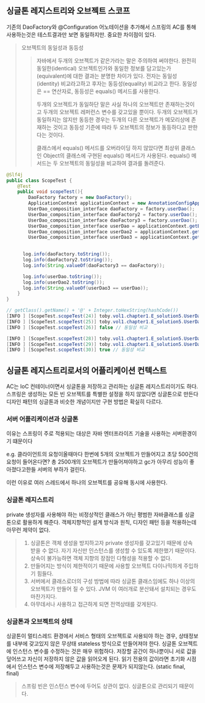 
## 싱글톤 레지스트리와 오브젝트 스코프
기존의 DaoFactory와 @Configuration 어노테이션을 추가해서 스프링의 AC를 통해 사용하는것은 테스트결과만 보면 동일하지만.
중요한 차이점이 있다.

> 오브젝트의 동일성과 동등성
>> 자바에서 두개의 오브젝트가 같은가라는 말은 주의하여 써야한다.
>> 완전히 동일한(identical) 오브젝트인가와 동일한 정보를 담고있는가(equivalent)에 대한 결과는 분명한 차이가 있다.
>> 전자는 동일성(identity) 비교라고하고 후자는 동등성(equality) 비교라고 한다.
>> 동일성은 == 연산자로, 동등성은 equals() 메서드를 사용한다.
>>
>> 두개의 오브젝트가 동일하단 말은 사실 하나의 오브젝트만 존재하는것이고 두개의 오브젝트 레퍼런스 변수를 갖고있을 뿐이다.
>> 두개의 오브젝트가 동일하지는 않지만 동등한 경우는 두개의 다른 오브젝트가 메모리상에 존재하는 것이고 동등성 기준에 따라
>> 두 오브젝트의 정보가 동등하다고 판한다는 것이다.
>>
>> 클래스에서 equals() 메서드를 오버라이딩 하지 않았다면 최상위 클래스인 Object의 클래스에 구현된 equals() 메서드가 사용된다.
>> equals() 메서드는 두 오브젝트의 동일성을 비교하여 결과를 돌려준다.
>
```java
@Slf4j
public class ScopeTest {
	@Test
	public void scopeTest(){
		DaoFactory factory = new DaoFactory();
		ApplicationContext applicationContext = new AnnotationConfigApplicationContext(DaoFactory.class);
		UserDao_composition_interface daoFactory = factory.userDao();
		UserDao_composition_interface daoFactory2 = factory.userDao();
		UserDao_composition_interface daoFactory3 = factory.userDao();
		UserDao_composition_interface userDao = applicationContext.getBean("userDao", UserDao_composition_interface.class);
		UserDao_composition_interface userDao2 = applicationContext.getBean("userDao", UserDao_composition_interface.class);
		UserDao_composition_interface userDao3 = applicationContext.getBean("userDao", UserDao_composition_interface.class);

	 
	  log.info(daoFactory.toString());
	  log.info(daoFactory2.toString());
	  log.info(String.valueOf(daoFactory3 == daoFactory));

	  log.info(userDao.toString());
	  log.info(userDao2.toString());
	  log.info(String.valueOf(userDao3 == userDao));
	}
}
```
```java
// getClass().getName() + '@' + Integer.toHexString(hashCode())
[INFO ] [ScopeTest.scopeTest(24)] toby.vol1.chapter1.E_solution5.UserDao@65d6b83b
[INFO ] [ScopeTest.scopeTest(25)] toby.vol1.chapter1.E_solution5.UserDao@d706f19
[INFO ] [ScopeTest.scopeTest(26)] false // 동일성 비교

[INFO ] [ScopeTest.scopeTest(28)] toby.vol1.chapter1.E_solution5.UserDao@30b7c004
[INFO ] [ScopeTest.scopeTest(29)] toby.vol1.chapter1.E_solution5.UserDao@30b7c004
[INFO ] [ScopeTest.scopeTest(30)] true // 동일성 비교
```


## 싱글톤 레지스트리로서의 어플리케이션 컨텍스트
AC는 IoC 컨테이너이면서 싱글톤을 저장하고 관리하는 싱글톤 레지스트리이기도 하다. 스프링은 생성하는 모든 빈 오브젝트를 특별한 설정을 하지 않았다면 싱글톤으로 만든다
디자인 패턴의 싱글톤과 비슷한 개념이지만 구현 방법은 확실히 다르다.

### 서버 어플리케이션과 싱글톤
이유는 스프링이 주로 적용되는 대상은 자바 엔터프라이즈 기술을 사용하는 서버환경이기 떄문이다

e.g. 클라이언트의 요청이올때마다 한번에 5개의 오브젝트가 만들어지고 초당 500건의 요청이 들어온다면? 총 2500개의 오브젝트가 만들어져야하고
gc가 아무리 성능이 좋아졌다고한들 서버의 부하가 걸린다.

이런 이유로 여러 스레드에서 하나의 오브젝트를 공유해 동시에 사용한다.

### 싱글톤 레지스트리
private 생성자를 사용해야 하는 비정상적인 클래스가 아닌 평범한 자바클래스를 싱글톤으로 활용하게 해준다.
객체지향적인 설계 방식과 원칙, 디자인 패턴 등을 적용하는데 아무런 제약이 없다.
> 1. 싱글톤은 객체 생성을 방지하고자 private 생성자를 갖고있기 때문에 상속 받을 수 없다. 자기 자신만 인스턴스를 생성할 수 있도록 제한했기 때문이다.
> 상속이 불가능하면 객체 지향의 장점인 다형성을 적용할 수 없다.
> 2. 만들어지는 방식이 제한적이기 때문에 사용할 오브젝트 다이나믹하게 주입하기 힘들다.
> 3. 서버에서 클래스로더의 구성 방법에 따라 싱글톤 클래스임에도 하나 이상의 오브젝트가 만들어 질 수 있다. JVM 이 여러개로 분산돼서 설치되는 경우도 마찬가지다.
> 4. 아무데서나 사용하고 접근하게 되면 전역상태를 갖게된다.
### 싱글톤과 오브젝트의 상태
싱글톤이 멀티스레드 환경에서 서비스 형태의 오브젝트로 사용되야 하는 경우, 상태정보를 내부에 갖고있지 않은 무상태 stateless 방식으로 만들어져야 한다.
싱글톤 오브젝트에 인스턴스 변수를 수정하는 것은 매우 위험하다. 저장할 공간이 하나뿐이니 서로 값을 덮어쓰고 자신이 저장하지 않은 값을 읽어오게 된다.
읽기 전용의 값이라면 초기화 시점에서 인스턴스 변수에 저장해두고 사용하는것은 문제가 되지않는다. (static final, final)

> 스프링 빈은 인스턴스 변수에 두어도 상관이 없다. 싱글톤으로 관리되기 때문이다.
> 